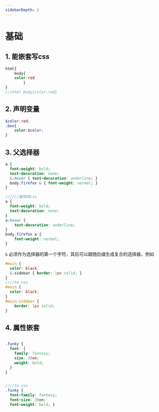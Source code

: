 ```yaml
---
sidebarDepth: 2
---
```


# 基础

## 1. 能嵌套写css 

```scss
html{
	body{
	color:red
		}
}
///html body{color:red}
```



## 2. 声明变量
```scss
$color:red;
.box{
    color:$color;
}
```



## 3. 父选择器

````scss
a {
  font-weight: bold;
  text-decoration: none;
  &:hover { text-decoration: underline; }
  body.firefox & { font-weight: normal; }
}

//////编译成css
a {
  font-weight: bold;
  text-decoration: none; 
}
a:hover {
    text-decoration: underline; 
}
body.firefox a {
    font-weight: normal; 
}
````



`&` 必须作为选择器的第一个字符，其后可以跟随后缀生成复合的选择器，例如



```scss
#main {
  color: black;
  &-sidebar { border: 1px solid; }
}
////to css
#main {
  color: black; 
}
#main-sidebar {
    border: 1px solid;
}
```

## 4. 属性嵌套



```scss

.funky {
  font: {
    family: fantasy;
    size: 30em;
    weight: bold;
  }
}


////to css
.funky {
  font-family: fantasy;
  font-size: 30em;
  font-weight: bold; }
```



